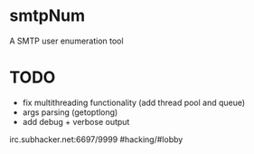 # smtpNum
A SMTP user enumeration tool

# TODO 
- fix multithreading functionality (add thread pool and queue)
- args parsing (getoptlong)
- add debug + verbose output

irc.subhacker.net:6697/9999 #hacking/#lobby
